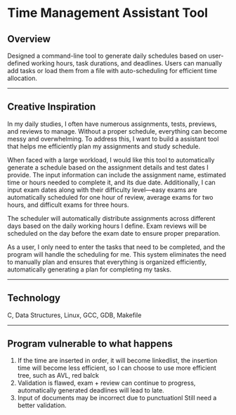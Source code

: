 # Time Management Assistant Tool

## Overview
Designed a command-line tool to generate daily schedules based on user-defined working hours, task durations, and deadlines. Users can manually add tasks or load them from a file with auto-scheduling for efficient time allocation.

---

## Creative Inspiration
In my daily studies, I often have numerous assignments, tests, previews, and reviews to manage. Without a proper schedule, everything can become messy and overwhelming. To address this, I want to build a assistant tool that helps me efficiently plan my assignments and study schedule.

When faced with a large workload, I would like this tool to automatically generate a schedule based on the assignment details and test dates I provide. The input information can include the assignment name, estimated time or hours needed to complete it, and its due date. Additionally, I can input exam dates along with their difficulty level—easy exams are automatically scheduled for one hour of review, average exams for two hours, and difficult exams for three hours.

The scheduler will automatically distribute assignments across different days based on the daily working hours I define. Exam reviews will be scheduled on the day before the exam date to ensure proper preparation.

As a user, I only need to enter the tasks that need to be completed, and the program will handle the scheduling for me. This system eliminates the need to manually plan and ensures that everything is organized efficiently, automatically generating a plan for completing my tasks.

---

## Technology
C, Data Structures, Linux, GCC, GDB, Makefile

---

## Program vulnerable to what happens
1. If the time are inserted in order, it will become linkedlist, the insertion time will become less efficient, so I can choose to use more efficient tree, such as AVL, red balck
2. Validation is flawed, exam + review can continue to progress, automatically generated deadlines will lead to late.
3. Input of documents may be incorrect due to punctuationl Still need a better validation.
